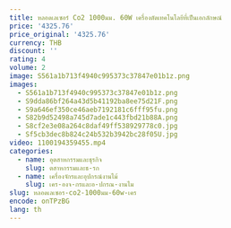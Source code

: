 ```yaml
---
title: หลอดเลเซอร์ Co2 1000มม. 60W เครื่องตัดเทคโนโลยีที่เป็นเอกลักษณ์
price: '4325.76'
price_original: '4325.76'
currency: THB
discount: ''
rating: 4
volume: 2
image: S561a1b713f4940c995373c37847e01b1z.png
images:
  - S561a1b713f4940c995373c37847e01b1z.png
  - S9dda86bf264a43d5b41192ba8ee75d21F.png
  - S9a646ef350ce46aeb7192181c6fff95fu.png
  - S82b9d52498a745d7ade1c443fbd21b88A.png
  - S8cf2e3e08a264c8daf49ff538929778c0.jpg
  - Sf5cb3dec8b824c24b532b3942bc28f05U.jpg
video: 1100194359455.mp4
categories:
  - name: อุตสาหกรรมและธุรกิจ
    slug: ตสาหกรรมและธ-รก
  - name: เครื่องจักรและอุปกรณ์งานไม้
    slug: เคร-องจ-กรและอ-ปกรณ-งานไม
slug: หลอดเลเซอร-co2-1000มม-60w-เคร
encode: onTPzBG
lang: th
---
```

  